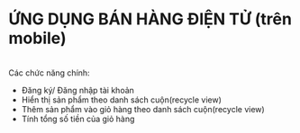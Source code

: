 <h1>ỨNG DỤNG BÁN HÀNG ĐIỆN TỬ (trên mobile)</h1></br>
Các chức năng chính:</br>
<ul>
  <li>Đăng ký/ Đăng nhập tài khoản</li>
  <li>Hiển thị sản phẩm theo danh sách cuộn(recycle view)</li>
  <li>Thêm sản phẩm vào giỏ hàng theo danh sách cuộn(recycle view)</li>
  <li>Tính tổng số tiền của giỏ hàng</li>
</ul>


